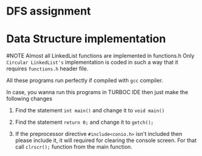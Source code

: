 # DFS assignment
# Data Structure implementation
#NOTE Almost all LinkedList functions are implemented in functions.h 
Only `Circular LinkedList's` implementation is coded in such a way that it requires `functions.h` header file. 

All these programs run perfectly if compiled with `gcc` compiler.

In case, you wanna run this programs in TURBOC IDE then just make the following changes

1. Find the statement `int main()` and change it to `void main()`

2. Find the statement `return 0;` and change it to `getch();`

3. If the preprocessor directive `#include<conio.h>` isn't included then please include it, it will required for clearing the console screen. For that call `clrscr();` function from the main function.
